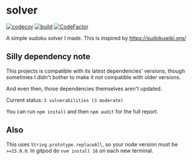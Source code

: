# solver

[![codecov](https://codecov.io/gh/icecream17/solver/branch/main/graph/badge.svg?token=FOcsmxUx91)](https://codecov.io/gh/icecream17/solver)
[![build](https://github.com/icecream17/solver/workflows/build/badge.svg)](https://github.com/icecream17/solver/actions)
[![CodeFactor](https://www.codefactor.io/repository/github/icecream17/solver/badge/main)](https://www.codefactor.io/repository/github/icecream17/solver/overview/main)

A simple sudoku solver I made. This is inspired by <https://sudokuwiki.org/>

## Silly dependency note

This projects is compatible with its latest dependencies' versions,
though sometimes I didn't bother to make it not compatible with older versions.

And even then, those dependencies themselves aren't updated.

Current status: `3 vulnerabilities (3 moderate)`

You can run `npm install` and then `npm audit` for the full report.

## Also

This uses `String.prototype.replaceAll`, so your node version must be `>=15.0.0`. In gitpod do `nvm install 16` on each new terminal.
